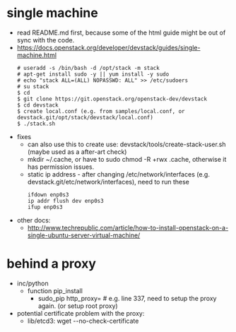 # single machine
* read README.md first, because some of the html guide might be out of sync with the code.
* https://docs.openstack.org/developer/devstack/guides/single-machine.html
  ```
  # useradd -s /bin/bash -d /opt/stack -m stack
  # apt-get install sudo -y || yum install -y sudo
  # echo "stack ALL=(ALL) NOPASSWD: ALL" >> /etc/sudoers
  # su stack
  $ cd
  $ git clone https://git.openstack.org/openstack-dev/devstack
  $ cd devstack
  $ create local.conf (e.g. from samples/local.conf, or devstack.git/opt/stack/devstack/local.conf)
  $ ./stack.sh
  ```
* fixes
  * can also use this to create use: devstack/tools/create-stack-user.sh (maybe used as a after-art check)
  * mkdir ~/.cache, or have to sudo chmod -R +rwx .cache, otherwise it has permission issues.
  * static ip address - after changing /etc/network/interfaces (e.g. devstack.git/etc/network/interfaces), need to run these
    ```
    ifdown enp0s3
    ip addr flush dev enp0s3
    ifup enp0s3
    ```
* other docs:
  * http://www.techrepublic.com/article/how-to-install-openstack-on-a-single-ubuntu-server-virtual-machine/
  
# behind a proxy
* inc/python
  * function pip_install
    * sudo_pip http_proxy=  # e.g. line 337, need to setup the proxy again. (or setup root proxy)
* potential certificate problem with the proxy:
  * lib/etcd3: wget --no-check-certificate 
